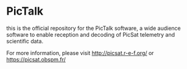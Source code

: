 # PicTalk

this is the official repository for the PicTalk software, a wide audience software to enable reception and decoding of PicSat telemetry and scientific data.

For more information, please visit http://picsat.r-e-f.org/ or https://picsat.obspm.fr/
